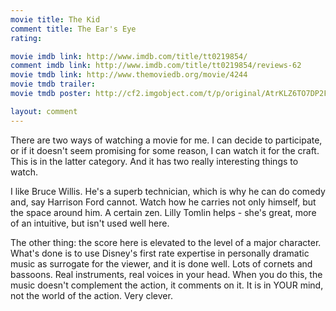 ```yaml
---
movie title: The Kid
comment title: The Ear's Eye
rating: 

movie imdb link: http://www.imdb.com/title/tt0219854/
comment imdb link: http://www.imdb.com/title/tt0219854/reviews-62
movie tmdb link: http://www.themoviedb.org/movie/4244
movie tmdb trailer: 
movie tmdb poster: http://cf2.imgobject.com/t/p/original/AtrKLZ6TO7DP2FR0kGkCMPF6oOa.jpg

layout: comment
---
```


There are two ways of watching a movie for me. I can decide to participate, or if it doesn't seem promising for some reason, I can watch it for the craft. This is in the latter category. And it has two really interesting things to watch.

I like Bruce Willis. He's a superb technician, which is why he can do comedy and, say Harrison Ford cannot. Watch how he carries not only himself, but the space around him. A certain zen. Lilly Tomlin helps - she's great, more of an intuitive, but isn't used well here.

The other thing: the score here is elevated to the level of a major character. What's done is to use Disney's first rate expertise in personally dramatic music as surrogate for the viewer, and it is done well. Lots of cornets and bassoons. Real instruments, real voices in your head. When you do this, the music doesn't complement the action, it comments on it. It is in YOUR mind, not the world of the action. Very clever.